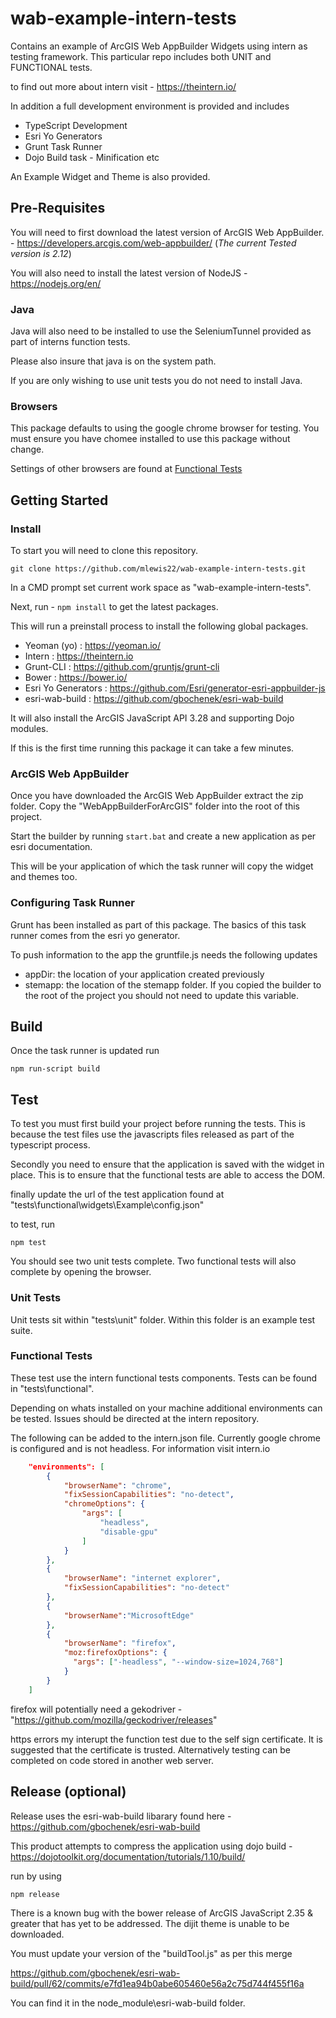 # wab-example-intern-tests

Contains an example of ArcGIS Web AppBuilder Widgets using intern as testing framework.
This particular repo includes both UNIT and FUNCTIONAL tests.

to find out more about intern visit - https://theintern.io/

In addition a full development environment is provided and includes
- TypeScript Development
- Esri Yo Generators
- Grunt Task Runner
- Dojo Build task - Minification etc

An Example Widget and Theme is also provided.


## Pre-Requisites

You will need to first download the latest version of ArcGIS Web AppBuilder. - https://developers.arcgis.com/web-appbuilder/ (*The current Tested version is 2.12*)

You will also need to install the latest version of NodeJS - https://nodejs.org/en/

### Java
Java will also need to be installed to use the SeleniumTunnel provided as part of interns function tests. 

Please also insure that java is on the system path. 

If you are only wishing to use unit tests you do not need to install Java.

### Browsers
This package defaults to using the google chrome browser for testing. You must ensure you have chomee installed to use this package without change.

Settings of other browsers are found at [Functional Tests](#Functional-Tests)

## Getting Started

### Install
To start you will need to clone this repository.

``` git clone https://github.com/mlewis22/wab-example-intern-tests.git ```

In a CMD prompt set current work space as "wab-example-intern-tests".

Next, run - ``` npm install ``` to get the latest packages.

This will run a preinstall process to install the following global packages. 
- Yeoman (yo) : https://yeoman.io/
- Intern : https://theintern.io
- Grunt-CLI : https://github.com/gruntjs/grunt-cli
- Bower : https://bower.io/
- Esri Yo Generators : https://github.com/Esri/generator-esri-appbuilder-js
- esri-wab-build : https://github.com/gbochenek/esri-wab-build

It will also install the ArcGIS JavaScript API 3.28 and supporting Dojo modules.

If this is the first time running this package it can take a few minutes.

### ArcGIS Web AppBuilder
Once you have downloaded the ArcGIS Web AppBuilder extract the zip folder.
Copy the "WebAppBuilderForArcGIS" folder into the root of this project.

Start the builder by running ```start.bat``` and create a new application as per esri documentation.

This will be your application of which the task runner will copy the widget and themes too.

### Configuring Task Runner

Grunt has been installed as part of this package. The basics of this task runner comes from the esri yo generator.

To push information to the app the gruntfile.js needs the following updates

- appDir: the location of your application created previously
- stemapp: the location of the stemapp folder. If you copied the builder to the root of the project you should not need to update this variable.


## Build
Once the task runner is updated run

``` npm run-script build ```


## Test
To test you must first build your project before running the tests. This is because the test files use the javascripts files released as part of the typescript process.

Secondly you need to ensure that the application is saved with the widget in place. This is to ensure that the functional tests are able to access the DOM.

finally update the url of the test application found at "tests\functional\widgets\Example\config.json"

to test, run

``` npm test ```

You should see two unit tests complete. Two functional tests will also complete by opening the browser.


### Unit Tests
Unit tests sit within "tests\unit" folder.
Within this folder is an example test suite. 

### Functional Tests
These test use the intern functional tests components. Tests can be found in "tests\functional".

Depending on whats installed on your machine additional environments can be tested. Issues should be directed at the intern repository.

The following can be added to the intern.json file. Currently google chrome is configured and is not headless. For information visit intern.io

```json
    "environments": [
        {
            "browserName": "chrome",
            "fixSessionCapabilities": "no-detect",
            "chromeOptions": {
                "args": [
                    "headless",
                    "disable-gpu"
                ]
            }
        },
        {
            "browserName": "internet explorer",
            "fixSessionCapabilities": "no-detect"
        },
        {
            "browserName":"MicrosoftEdge"
        },
        {
            "browserName": "firefox",
            "moz:firefoxOptions": {
              "args": ["-headless", "--window-size=1024,768"]
            }
        }
    ] 
```

firefox will potentially need a gekodriver - "https://github.com/mozilla/geckodriver/releases"

https errors my interupt the function test due to the self sign certificate. It is suggested that the certificate is trusted. Alternatively testing can be completed on code stored in another web server.

## Release (optional)

Release uses the esri-wab-build libarary found here - https://github.com/gbochenek/esri-wab-build

This product attempts to compress the application using dojo build -https://dojotoolkit.org/documentation/tutorials/1.10/build/

run by using

``` npm release ```

There is a known bug with the bower release of ArcGIS JavaScript 2.35 & greater that has yet to be addressed. The dijit theme is unable to be downloaded.

You must update your version of the "buildTool.js" as per this merge

https://github.com/gbochenek/esri-wab-build/pull/62/commits/e7fd1ea94b0abe605460e56a2c75d744f455f16a

You can find it in the node_module\esri-wab-build folder.